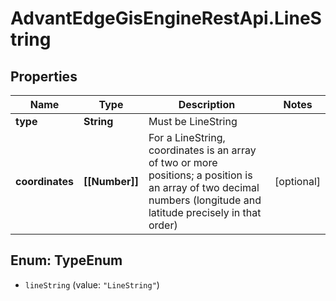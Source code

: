 # AdvantEdgeGisEngineRestApi.LineString

## Properties
Name | Type | Description | Notes
------------ | ------------- | ------------- | -------------
**type** | **String** | Must be LineString | 
**coordinates** | **[[Number]]** | For a LineString, coordinates is an array of two or more positions; a position is an array of two decimal numbers (longitude and latitude precisely in that order) | [optional] 


<a name="TypeEnum"></a>
## Enum: TypeEnum


* `lineString` (value: `"LineString"`)




